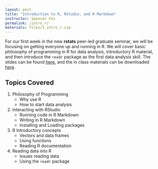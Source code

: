 ```yaml
---
layout: post
title: "Introduction to R, RStudio, and R Markdown"
instructor: Spencer Fox
permalink: /intro_r/
materials: files/1_intro_r.zip
---
```


For our first week in the new **rstats** peer-led graduate seminar, we will be focusing on getting everyone up and running in R. We will cover basic philosophy of programming in R for data analysis, introductory R material, and then introduce the `readr` package as the first data analysis skill. The slides can be found [here](https://github.com/CCBBatUT/rstats_fall2016/blob/gh-pages/files/intro_r_presentation.pdf), and the in class materials can be downloaded [here](https://github.com/CCBBatUT/rstats_fall2016/blob/gh-pages/files/1_intro_r.zip).

## Topics Covered
1. Philosophy of Programming
    - Why use R
    - How to start data analysis
1. Interacting with RStudio
    - Running code in R Markdown
    - Writing in R Markdown
    - Installing and Loading packages
1. R Introductory concepts
    - Vectors and data frames
    - Using functions
    - Reading R documentation
1. Reading data into R
    - Issues reading data
    - Using the `readr` package
    